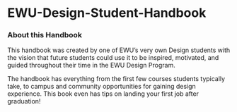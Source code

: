 # EWU-Design-Student-Handbook

### About this Handbook

This handbook was created by one of EWU’s very own Design students with the vision that future students could use it to be inspired, motivated, and guided throughout their time in the EWU Design Program.

The handbook has everything from the first few courses students typically take, to campus and community opportunities for gaining design experience. This book even has tips on landing your first job after graduation! 


